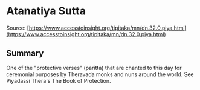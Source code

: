 # Atanatiya Sutta



Source: [https://www.accesstoinsight.org/tipitaka/mn/dn.32.0.piya.html](https://www.accesstoinsight.org/tipitaka/mn/dn.32.0.piya.html)



## Summary

One of the "protective verses" (paritta) that are chanted to this day for ceremonial purposes by Theravada monks and nuns around the world. See Piyadassi Thera's The Book of Protection.